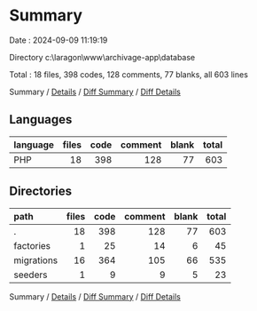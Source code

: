 # Summary

Date : 2024-09-09 11:19:19

Directory c:\\laragon\\www\\archivage-app\\database

Total : 18 files,  398 codes, 128 comments, 77 blanks, all 603 lines

Summary / [Details](details.md) / [Diff Summary](diff.md) / [Diff Details](diff-details.md)

## Languages
| language | files | code | comment | blank | total |
| :--- | ---: | ---: | ---: | ---: | ---: |
| PHP | 18 | 398 | 128 | 77 | 603 |

## Directories
| path | files | code | comment | blank | total |
| :--- | ---: | ---: | ---: | ---: | ---: |
| . | 18 | 398 | 128 | 77 | 603 |
| factories | 1 | 25 | 14 | 6 | 45 |
| migrations | 16 | 364 | 105 | 66 | 535 |
| seeders | 1 | 9 | 9 | 5 | 23 |

Summary / [Details](details.md) / [Diff Summary](diff.md) / [Diff Details](diff-details.md)